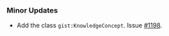 ### Minor Updates

- Add the class `gist:KnowledgeConcept`. Issue [#1198](https://github.com/semanticarts/gist/issues/1198).
